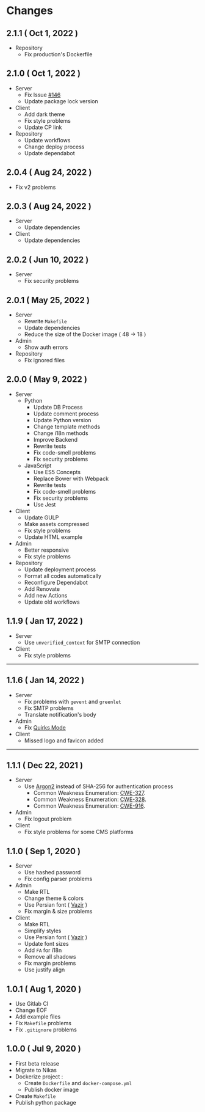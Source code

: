 # Changes

## 2.1.1 ( Oct 1, 2022 )

-   Repository
    -   Fix production's Dockerfile

## 2.1.0 ( Oct 1, 2022 )

-   Server
    -   Fix Issue [#146](https://github.com/Nikas-Project/Server/issues/146)
    -   Update package lock version
-   Client
    -   Add dark theme
    -   Fix style problems
    -   Update CP link
-   Repository
    -   Update workflows
    -   Change deploy process
    -   Update dependabot

## 2.0.4 ( Aug 24, 2022 )

-   Fix v2 problems

## 2.0.3 ( Aug 24, 2022 )

-   Server
    -   Update dependencies
-   Client
    -   Update dependencies

## 2.0.2 ( Jun 10, 2022 )

-   Server
    -   Fix security problems

## 2.0.1 ( May 25, 2022 )

-   Server
    -   Rewrite `Makefile`
    -   Update dependencies
    -   Reduce the size of the Docker image ( 48 -> 18 )
-   Admin
    -   Show auth errors
-   Repository
    -   Fix ignored files

## 2.0.0 ( May 9, 2022 )

-   Server
    -   Python
        -   Update DB Process
        -   Update comment process
        -   Update Python version
        -   Change template methods
        -   Change i18n methods
        -   Improve Backend
        -   Rewrite tests
        -   Fix code-smell problems
        -   Fix security problems
    -   JavaScript
        -   Use ES5 Concepts
        -   Replace Bower with Webpack
        -   Rewrite tests
        -   Fix code-smell problems
        -   Fix security problems
        -   Use Jest
-   Client
    -   Update GULP
    -   Make assets compressed
    -   Fix style problems
    -   Update HTML example
-   Admin
    -   Better responsive
    -   Fix style problems
-   Repository
    -   Update deployment process
    -   Format all codes automatically
    -   Reconfigure Dependabot
    -   Add Renovate
    -   Add new Actions
    -   Update old workflows

## 1.1.9 ( Jan 17, 2022 )

-   Server
    -   Use `unverified_context` for SMTP connection
-   Client
    -   Fix style problems

---

## 1.1.6 ( Jan 14, 2022 )

-   Server
    -   Fix problems with `gevent` and `greenlet`
    -   Fix SMTP problems
    -   Translate notification's body
-   Admin
    -   Fix [Quirks Mode](https://developer.mozilla.org/en-US/docs/Web/HTML/Quirks_Mode_and_Standards_Mode)
-   Client
    -   Missed logo and favicon added

---

## 1.1.1 ( Dec 22, 2021 )

-   Server
    -   Use [Argon2](https://en.wikipedia.org/wiki/Argon2) instead of SHA-256 for authentication process
        -   Common Weakness Enumeration: [CWE-327](https://cwe.mitre.org/data/definitions/327.html).
        -   Common Weakness Enumeration: [CWE-328](https://cwe.mitre.org/data/definitions/328.html).
        -   Common Weakness Enumeration: [CWE-916](https://cwe.mitre.org/data/definitions/916.html).
-   Admin
    -   Fix logout problem
-   Client
    -   Fix style problems for some CMS platforms

## 1.1.0 ( Sep 1, 2020 )

-   Server
    -   Use hashed password
    -   Fix config parser problems
-   Admin
    -   Make RTL
    -   Change theme & colors
    -   Use Persian font ( [Vazir](https://github.com/rastikerdar/vazir-font) )
    -   Fix margin & size problems
-   Client
    -   Make RTL
    -   Simplify styles
    -   Use Persian font ( [Vazir](https://github.com/rastikerdar/vazir-font) )
    -   Update font sizes
    -   Add `FA` for i18n
    -   Remove all shadows
    -   Fix margin problems
    -   Use justify align

## 1.0.1 ( Aug 1, 2020 )

-   Use Gitlab CI
-   Change EOF
-   Add example files
-   Fix `Makefile` problems
-   Fix `.gitignore` problems

## 1.0.0 ( Jul 9, 2020 )

-   First beta release
-   Migrate to Nikas
-   Dockerize project :
    -   Create `Dockerfile` and `docker-compose.yml`
    -   Publish docker image
-   Create `Makefile`
-   Publish python package
